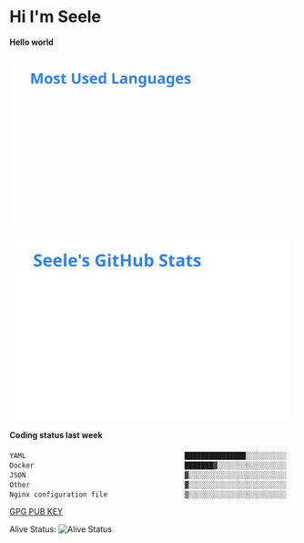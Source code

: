 <h1>Hi I'm Seele</h1>

<b>Hello world</b>

<img src='/assets/top-langs.svg' alt="Seele's github langs"> <img src='/assets/stats.svg' alt="Seele's github stats" >

<h4>Coding status last week </h4>

<!--START_SECTION:waka-->

```txt
YAML                                       ███████████████░░░░░░░░░░   59.52 %
Docker                                     ███████▓░░░░░░░░░░░░░░░░░   30.50 %
JSON                                       ▓░░░░░░░░░░░░░░░░░░░░░░░░   03.15 %
Other                                      ▓░░░░░░░░░░░░░░░░░░░░░░░░   03.10 %
Nginx configuration file                   ▒░░░░░░░░░░░░░░░░░░░░░░░░   01.96 %
```

<!--END_SECTION:waka-->

[GPG PUB KEY](https://keys.openpgp.org/vks/v1/by-fingerprint/3FCE91BF5B9666B55B67213C4C57B7824A5B6680)

Alive Status: ![Alive Status](https://hc.dvd.moe/badge/60bc779b-9835-415f-9cb9-15fd9d/ZsLaAAbE.svg)

